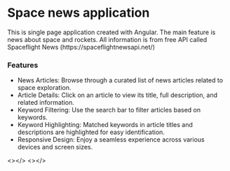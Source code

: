 <h1>Space news application</h1>
<p>This is single page application created with Angular. The main feature is news about space and rockets. All information is from free API called Spaceflight News (<a>https://spaceflightnewsapi.net/</>)  </p>

<h3>Features</h3>
  <ul>
    <li>News Articles: Browse through a curated list of news articles related to space exploration.</li>
    <li>Article Details: Click on an article to view its title, full description, and related information.</li>
    <li>Keyword Filtering: Use the search bar to filter articles based on keywords.</li>
    <li>Keyword Highlighting: Matched keywords in article titles and descriptions are highlighted for easy identification.</li>
    <li>Responsive Design: Enjoy a seamless experience across various devices and screen sizes.</li>
  </ul>





  
<></>
<></>
